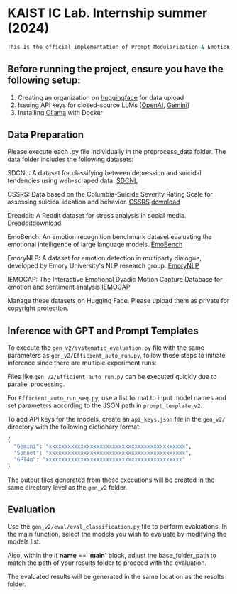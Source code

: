 # KAIST IC Lab. Internship summer (2024)

```bash
This is the official implementation of Prompt Modularization & Emotion Recognition with LLM, conducted during the KAIST IC Lab Internship Summer 2024.
```

## Before running the project, ensure you have the following setup:

1. Creating an organization on [huggingface](https://huggingface.co/) for data upload
2. Issuing API keys for closed-source LLMs ([OpenAI](https://platform.openai.com/docs/overview), [Gemini](https://ai.google.dev/gemini-api/docs/api-key))
3. Installing [Ollama](https://github.com/ollama/ollama) with Docker

## Data Preparation

Please execute each .py file individually in the preprocess_data folder. The data folder includes the following datasets:

SDCNL: A dataset for classifying between depression and suicidal tendencies using web-scraped data. [SDCNL](https://github.com/ayaanzhaque/SDCNL)

CSSRS: Data based on the Columbia-Suicide Severity Rating Scale for assessing suicidal ideation and behavior. [CSSRS](https://paperswithcode.com/dataset/reddit-c-ssrs) [download](https://www.kaggle.com/datasets/thedevastator/c-ssrs-labeled-suicidality-in-500-anonymized-red) 

Dreaddit: A Reddit dataset for stress analysis in social media. [Dreaddit](https://arxiv.org/abs/1911.00133)[download](https://www.kaggle.com/datasets/monishakant/dataset-for-stress-analysis-in-social-media)

EmoBench: An emotion recognition benchmark dataset evaluating the emotional intelligence of large language models. [EmoBench](https://github.com/Sahandfer/EmoBench)

EmoryNLP: A dataset for emotion detection in multiparty dialogue, developed by Emory University's NLP research group. [EmoryNLP](https://github.com/emorynlp/emotion-detection)

IEMOCAP: The Interactive Emotional Dyadic Motion Capture Database for emotion and sentiment analysis.[IEMOCAP](https://paperswithcode.com/dataset/iemocap)

Manage these datasets on Hugging Face. Please upload them as private for copyright protection.

## Inference with GPT and Prompt Templates

To execute the `gen_v2/systematic_evaluation.py` file with the same parameters as `gen_v2/Efficient_auto_run.py`, follow these steps to initiate inference since there are multiple experiment runs:

Files like `gen_v2/Efficient_auto_run.py` can be executed quickly due to parallel processing.

For `Efficient_auto_run_seq.py`, use a list format to input model names and set parameters according to the JSON path in `prompt_template_v2`.

To add API keys for the models, create an `api_keys.json` file in the `gen_v2/` directory with the following dictionary format:

```python
{
  "Gemini": "xxxxxxxxxxxxxxxxxxxxxxxxxxxxxxxxxxxxxxxxxxx",
  "Sonnet": "xxxxxxxxxxxxxxxxxxxxxxxxxxxxxxxxxxxxxxxxxxx",
  "GPT4o": "xxxxxxxxxxxxxxxxxxxxxxxxxxxxxxxxxxxxxxxxxxx"
}
```
The output files generated from these executions will be created in the same directory level as the `gen_v2` folder.

## Evaluation

Use the `gen_v2/eval/eval_classification.py` file to perform evaluations. In the main function, select the models you wish to evaluate by modifying the models list. 

Also, within the if __name__ == '__main__' block, adjust the base_folder_path to match the path of your results folder to proceed with the evaluation.

The evaluated results will be generated in the same location as the results folder.

